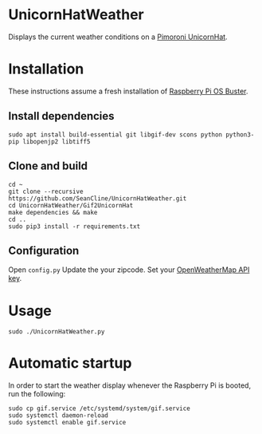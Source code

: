 UnicornHatWeather
==============

Displays the current weather conditions on a [Pimoroni UnicornHat](https://shop.pimoroni.com/products/unicorn-hat).

# Installation #
These instructions assume a fresh installation of [Raspberry Pi OS Buster](https://www.raspberrypi.org/downloads/raspberry-pi-os/).

## Install dependencies ##
	sudo apt install build-essential git libgif-dev scons python python3-pip libopenjp2 libtiff5

## Clone and build ##

	cd ~
	git clone --recursive https://github.com/SeanCline/UnicornHatWeather.git
	cd UnicornHatWeather/Gif2UnicornHat
	make dependencies && make
	cd ..
	sudo pip3 install -r requirements.txt

## Configuration ##
Open `config.py`
Update the your zipcode.
Set your [OpenWeatherMap API key](https://openweathermap.org/appid).

# Usage #
	sudo ./UnicornHatWeather.py

# Automatic startup #
In order to start the weather display whenever the Raspberry Pi is booted, run the following:

	sudo cp gif.service /etc/systemd/system/gif.service
	sudo systemctl daemon-reload
	sudo systemctl enable gif.service
